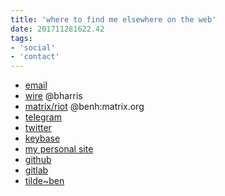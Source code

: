 ```yaml
---
title: 'where to find me elsewhere on the web'
date: 201711281622.42
tags:
- 'social'
- 'contact'
---
```


-   [email](mailto:ben@tilde.team)
-   [wire](https://wire.com) @bharris
-   [matrix/riot](http://riot.im) @benh:matrix.org
-   [telegram](https://t.me/bharris)
-   [twitter](https://twitter.com/nebsirrah)
-   [keybase](https://keybase.io/bharris)
-   [my personal site](https://benharr.is)
-   [github](https://github.com/benharri)
-   [gitlab](https://gitlab.com/benharri)
-   [tilde~ben](/~ben/)

